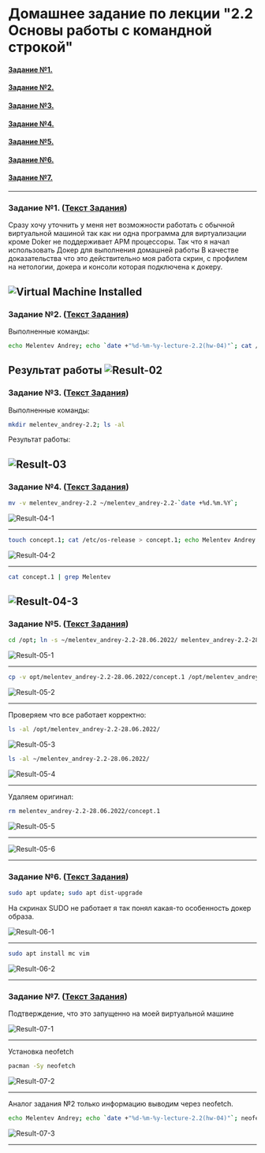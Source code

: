 # Домашнее задание по лекции "2.2 Основы работы с командной строкой"

#### [Задание №1.](#задание-1-текст-задания)
#### [Задание №2.](#задание-2-текст-задания)
#### [Задание №3.](#задание-3-текст-задания)
#### [Задание №4.](#задание-4-текст-задания)
#### [Задание №5.](#задание-5-текст-задания)
#### [Задание №6.](#задание-6-текст-задания)
#### [Задание №7.](#задание-7-текст-задания)

---

### Задание №1. ([Текст Задания](https://github.com/netology-code/slin-homeworks/blob/slin-7/2-02.md#%D0%B7%D0%B0%D0%B4%D0%B0%D0%BD%D0%B8%D0%B5-1))

Сразу хочу уточнить у меня нет возможности работать с обычной виртуальной машиной так как ни одна программа для 
виртуализации кроме Doker не поддерживает АРМ процессоры. Так что я начал использовать Докер для выполнения домашней работы
В качестве доказательства что это действительно моя работа скрин, с профилем на нетологии, 
докера и консоли которая подключена к докеру.

![Virtual Machine Installed](assets/images/hw-04/hw-04-01.png)
---

### Задание №2. ([Текст Задания](https://github.com/netology-code/slin-homeworks/blob/slin-7/2-02.md#%D0%B7%D0%B0%D0%B4%D0%B0%D0%BD%D0%B8%D0%B5-2))
Выполненные команды:
```bash
echo Melentev Andrey; echo `date +"%d-%m-%y-lecture-2.2(hw-04)"`; cat /etc/os-release 
```
Результат работы
![Result-02](assets/images/hw-04/hw-04-02.png)
---

### Задание №3. ([Текст Задания](https://github.com/netology-code/slin-homeworks/blob/slin-7/2-02.md#%D0%B7%D0%B0%D0%B4%D0%B0%D0%BD%D0%B8%D0%B5-3))
Выполненные команды:

```bash
mkdir melentev_andrey-2.2; ls -al
```

Результат работы:

![Result-03](assets/images/hw-04/hw-04-03.png)
---

### Задание №4. ([Текст Задания](https://github.com/netology-code/slin-homeworks/blob/slin-7/2-02.md#%D0%B7%D0%B0%D0%B4%D0%B0%D0%BD%D0%B8%D0%B5-4))
```bash
mv -v melentev_andrey-2.2 ~/melentev_andrey-2.2-`date +%d.%m.%Y`;
```
![Result-04-1](assets/images/hw-04/hw-04-04-1.png)

---

```bash
touch concept.1; cat /etc/os-release > concept.1; echo Melentev Andrey >> concept.1; echo lecture-2.2-hw-04 >> concept.1;
```
![Result-04-2](assets/images/hw-04/hw-04-04-2.png)

---

```bash
cat concept.1 | grep Melentev
```

![Result-04-3](assets/images/hw-04/hw-04-04-3.png)
---

### Задание №5. ([Текст Задания](https://github.com/netology-code/slin-homeworks/blob/slin-7/2-02.md#%D0%B7%D0%B0%D0%B4%D0%B0%D0%BD%D0%B8%D0%B5-5))
```bash
cd /opt; ln -s ~/melentev_andrey-2.2-28.06.2022/ melentev_andrey-2.2-28.06.2022
```
![Result-05-1](assets/images/hw-04/hw-04-05-1.png)

---

```bash
cp -v opt/melentev_andrey-2.2-28.06.2022/concept.1 /opt/melentev_andrey-2.2-28.06.2022/concept.1.old
```
![Result-05-2](assets/images/hw-04/hw-04-05-2.png)

---

Проверяем что все работает корректно:
```bash
ls -al /opt/melentev_andrey-2.2-28.06.2022/
```

![Result-05-3](assets/images/hw-04/hw-04-05-3.png)

```bash
ls -al ~/melentev_andrey-2.2-28.06.2022/
```
![Result-05-4](assets/images/hw-04/hw-04-05-4.png)

---
Удаляем оригинал:
```bash 
rm melentev_andrey-2.2-28.06.2022/concept.1
```

![Result-05-5](assets/images/hw-04/hw-04-05-5.png)

---

![Result-05-6](assets/images/hw-04/hw-04-05-6.png)

---

### Задание №6. ([Текст Задания](https://github.com/netology-code/slin-homeworks/blob/slin-7/2-02.md#%D0%B7%D0%B0%D0%B4%D0%B0%D0%BD%D0%B8%D0%B5-6))

```bash
sudo apt update; sudo apt dist-upgrade
```
На скринах SUDO не работает я так понял какая-то особенность докер образа. 

![Result-06-1](assets/images/hw-04/hw-04-06-1.png)

---

```bash
sudo apt install mc vim
```

![Result-06-2](assets/images/hw-04/hw-04-06-2.png)

---

### Задание №7. ([Текст Задания](https://github.com/netology-code/slin-homeworks/blob/slin-7/2-02.md#%D0%B7%D0%B0%D0%B4%D0%B0%D0%BD%D0%B8%D0%B5-6))

Подтверждение, что это запущенно на моей виртуальной машине

![Result-07-1](assets/images/hw-04/hw-04-07-1.png)

---

Установка neofetch

```bash
pacman -Sy neofetch
```

![Result-07-2](assets/images/hw-04/hw-04-07-2.png)

---
Аналог задания №2 только информацию выводим через neofetch.

```bash
echo Melentev Andrey; echo `date +"%d-%m-%y-lecture-2.2(hw-04)"`; neofetch
```
![Result-07-3](assets/images/hw-04/hw-04-07-3.png)

---

